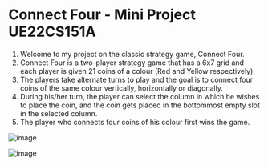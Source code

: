 # Connect Four - Mini Project UE22CS151A

1. Welcome to my project on the classic strategy game, Connect Four.
2. Connect Four is a two-player strategy game that has a 6x7 grid and each
player is given 21 coins of a colour (Red and Yellow respectively).
3. The players take alternate turns to play and the goal is to connect four coins
of the same colour vertically, horizontally or diagonally.
4. During his/her turn, the player can select the column in which he wishes to
place the coin, and the coin gets placed in the bottommost empty slot in the
selected column.
5. The player who connects four coins of his colour first wins the game.

![image](https://user-images.githubusercontent.com/114021638/222976647-a7d771d6-d8cc-472b-92d7-28551c94cc5f.png)

![image](https://user-images.githubusercontent.com/114021638/222976662-1f400d3f-01be-448a-bc8f-56d8cf87c95e.png)
